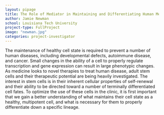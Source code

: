 ```yaml
---
layout: pipage
title: The Role of Mediator in Maintaining and Differentiating Human Mesenchymal Stem Ce
author: Jamie Newman
school: Louisiana Tech University
project-type: FullProject
image: "newman.jpg"
categories: project-investigator
---
```


<p>The maintenance of healthy cell state is required to prevent a number of human diseases, including developmental defects, autoimmune disease, and cancer. Small changes in the ability of a cell to properly regulate transcription and gene expression can result in large phenotypic changes. As medicine looks to novel therapies to treat human disease, adult stem cells and their therapeutic potential are being heavily investigated. The interest in stem cells is in their inherent cellular properties of self-renewal and their ability to be directed toward a number of terminally differentiated cell fates. To optimize the use of these cells in the clinic, it is first important that we gain a better understanding of what maintains their cell state as a healthy, multipotent cell, and what is necessary for them to properly differentiate down a specific lineage.</p>
